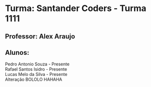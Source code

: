 # Turma: Santander Coders - Turma 1111

## Professor: Alex Araujo

## Alunos:

Pedro Antonio Souza  - Presente </br>
Rafael Santos Isidro - Presente </br>
Lucas Melo da Silva - Presente </br>
Alteração
BOLOLO HAHAHA
